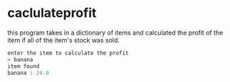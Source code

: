# caclulateprofit
this program takes in a dictionary of items and calculated the profit of the item if all of the item's stock was sold.
```python
enter the item to calculate the profit
> banana
item found
banana : 24.0
```
